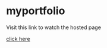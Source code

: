 # myportfolio

Visit this link to watch the hosted page

[click here](https://prasanthgrandhe.github.io/myportfolio/)
